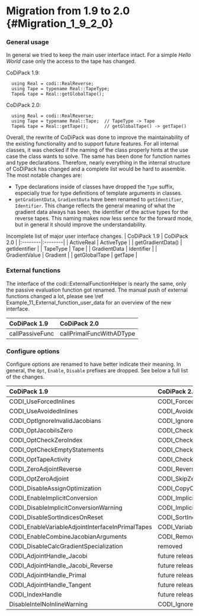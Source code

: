 Migration from 1.9 to 2.0 {#Migration_1_9_2_0}
=======

### General usage

In general we tried to keep the main user interface intact. For a simple _Hello World_ case only the access to the tape
has changed. 

CoDiPack 1.9:
```{.cpp}
  using Real = codi::RealReverse;
  using Tape = typename Real::TapeType;
  Tape& tape = Real::getGlobalTape();
```

CoDiPack 2.0:
```{.cpp}
  using Real = codi::RealReverse;
  using Tape = typename Real::Tape;  // TapeType -> Tape
  Tape& tape = Real::getTape();      // getGlobalTape() -> getTape()
```

Overall, the rewrite of CoDiPack was done to improve the maintainability of the existing functionality and to support
future features. For all internal classes, it was checked if the naming of the class properly hints at the use case the
class wants to solve. The same has been done for function names and type declarations. Therefore, nearly everything in
the internal structure of CoDiPack has changed and a complete list would be hard to assemble. The most notable changes
are:
 - Type declarations inside of classes have dropped the `Type` suffix, especially true for type definitions of template
   arguments in classes.
 - `getGradientData`, `GradientData` have been renamed to `getIdentifier`, `Identifier`. This change reflects the
   general meaning of what the gradient data always has been, the identifier of the active types for the reverse tapes.
   This naming makes now less sence for the forward mode, but in general it should improve the understandability.

Incomplete list of major user interface changes.
| CoDiPack 1.9 | CoDiPack 2.0 |
|:--------|:--------|
| ActiveReal | ActiveType |
| getGradientData() | getIdentifier |
| TapeType | Tape |
| GradientData | Identifier |
| GradientValue | Gradient |
| getGlobalTape | getTape |

### External functions

The interface of the codi::ExternalFunctionHelper is nearly the same, only the passive evaluation function got renamed.
The manual push of external functions changed a lot, please see \ref Example_11_External_function_user_data for an
overview of the new interface.

| CoDiPack 1.9 | CoDiPack 2.0 |
|:--------|:--------|
| callPassiveFunc | callPrimalFuncWithADType |

### Configure options

Configure options are renamed to have better indicate their meaning. In general, the `Opt`, `Enable`, `Disable` prefixes
are dropped. See below a full list of the changes.

| CoDiPack 1.9 | CoDiPack 2.0 |
|:--------|:--------|
| CODI_UseForcedInlines | CODI_ForcedInlines |
| CODI_UseAvoidedInlines | CODI_AvoidedInlines |
| CODI_OptIgnoreInvalidJacobians | CODI_IgnoreInvalidJacobians |
| CODI_OptJacobiIsZero | CODI_CheckJacobianIsZero |
| CODI_OptCheckZeroIndex | CODI_CheckZeroIndex |
| CODI_OptCheckEmptyStatements | CODI_CheckEmptyStatements |
| CODI_OptTapeActivity | CODI_CheckTapeActivity |
| CODI_ZeroAdjointReverse | CODI_ReversalZeroesAdjoints |
| CODI_OptZeroAdjoint | CODI_SkipZeroAdjointEvaluation |
| CODI_DisableAssignOptimization | CODI_CopyOptimization |
| CODI_EnableImplicitConversion | CODI_ImplicitConversion |
| CODI_DisableImplicitConversionWarning | CODI_ImplicitConversionWarning=false |
| CODI_DisableSortIndicesOnReset | CODI_SortIndicesOnReset |
| CODI_EnableVariableAdjointInterfaceInPrimalTapes | CODI_VariableAdjointInterfaceInPrimalTapes |
| CODI_EnableCombineJacobianArguments | CODI_RemoveDuplicateJacobianArguments |
| CODI_DisableCalcGradientSpecialization | removed |
| CODI_AdjointHandle_Jacobi | future release |
| CODI_AdjointHandle_Jacobi_Reverse | future release |
| CODI_AdjointHandle_Primal | future release |
| CODI_AdjointHandle_Tangent | future release |
| CODI_IndexHandle | future release |
| DisableIntelNoInlineWarning | CODI_IgnoreIntelNoInlineWarning |


